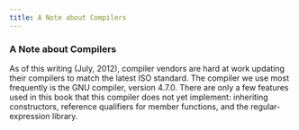 ```yaml
---
title: A Note about Compilers
---
```


<h3>A Note about Compilers</h3>
<p>As of this writing (July, 2012), compiler vendors are hard at work updating their compilers to match the latest ISO standard. The compiler we use most frequently is the GNU compiler, version 4.7.0. There are only a few features used in this book that this compiler does not yet implement: inheriting constructors, reference qualifiers for member functions, and the regular-expression library.</p>
